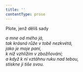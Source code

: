 ```yaml
---
title: ''
contentType: prose
---
```


Plote, jenž dělíš sady

_a mne od mého já,  
tak krásná růže v tobě nezkvétá,  
jako je moje paní,  
k níž vzhlížím v zbožňování;  
a když k ní vztáhnu ruku nad tebou,  
stiskne ji tiše svou._
